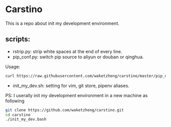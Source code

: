 # Carstino
This is a repo about init my development environment.

## scripts:
- rstrip.py: strip white spaces at the end of every line.
- pip_conf.py: switch pip source to aliyun or douban or qinghua.
  
Usage:
```bash
curl https://raw.githubusercontent.com/waketzheng/carstino/master/pip_conf.py|python
```

- init_my_dev.sh: setting for vim, git store, pipenv aliases.

PS: I userally init my development environment in a new machine as following

```bash
git clone https://github.com/waketzheng/carstino.git
cd carstino
./init_my_dev.bash
```

